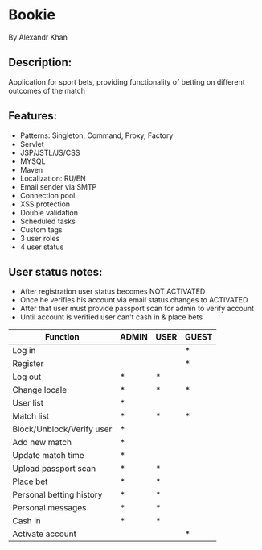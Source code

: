 # Bookie
By Alexandr Khan

## Description:
Application for sport bets, providing functionality of betting on different outcomes of the match

## Features:
* Patterns: Singleton, Command, Proxy, Factory
* Servlet
* JSP/JSTL/JS/CSS
* MYSQL
* Maven
* Localization: RU/EN
* Email sender via SMTP
* Connection pool
* XSS protection
* Double validation
* Scheduled tasks
* Custom tags
* 3 user roles
* 4 user status

## User status notes:
* After registration user status becomes NOT ACTIVATED
* Once he verifies his account via email status changes to ACTIVATED
* After that user must provide passport scan for admin to verify account
* Until account is verified user can't cash in & place bets 

Function | ADMIN | USER | GUEST
---------| --------------|----------------|---------------
Log in |   |   | *
Register |   |   | *
Log out | * | * |
Change locale | * | * | * |
User list | * |   |   
Match list | * | * | * |
Block/Unblock/Verify user | * |
Add new match | * |
Update match time | * |
Upload passport scan | * | * |
Place bet | * | * |
Personal betting history | * | * |
Personal messages | * | * |
Cash in | * | * |
Activate account |   |   | *
